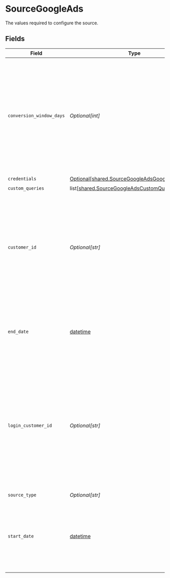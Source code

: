 # SourceGoogleAds

The values required to configure the source.


## Fields

| Field                                                                                                                                                                                                                                                                                                                                | Type                                                                                                                                                                                                                                                                                                                                 | Required                                                                                                                                                                                                                                                                                                                             | Description                                                                                                                                                                                                                                                                                                                          | Example                                                                                                                                                                                                                                                                                                                              |
| ------------------------------------------------------------------------------------------------------------------------------------------------------------------------------------------------------------------------------------------------------------------------------------------------------------------------------------ | ------------------------------------------------------------------------------------------------------------------------------------------------------------------------------------------------------------------------------------------------------------------------------------------------------------------------------------ | ------------------------------------------------------------------------------------------------------------------------------------------------------------------------------------------------------------------------------------------------------------------------------------------------------------------------------------ | ------------------------------------------------------------------------------------------------------------------------------------------------------------------------------------------------------------------------------------------------------------------------------------------------------------------------------------ | ------------------------------------------------------------------------------------------------------------------------------------------------------------------------------------------------------------------------------------------------------------------------------------------------------------------------------------ |
| `conversion_window_days`                                                                                                                                                                                                                                                                                                             | *Optional[int]*                                                                                                                                                                                                                                                                                                                      | :heavy_minus_sign:                                                                                                                                                                                                                                                                                                                   | A conversion window is the number of days after an ad interaction (such as an ad click or video view) during which a conversion, such as a purchase, is recorded in Google Ads. For more information, see <a href="https://support.google.com/google-ads/answer/3123169?hl=en">Google's documentation</a>.                           | 14                                                                                                                                                                                                                                                                                                                                   |
| `credentials`                                                                                                                                                                                                                                                                                                                        | [Optional[shared.SourceGoogleAdsGoogleCredentials]](undefined/models/shared/sourcegoogleadsgooglecredentials.md)                                                                                                                                                                                                                     | :heavy_check_mark:                                                                                                                                                                                                                                                                                                                   | N/A                                                                                                                                                                                                                                                                                                                                  |                                                                                                                                                                                                                                                                                                                                      |
| `custom_queries`                                                                                                                                                                                                                                                                                                                     | list[[shared.SourceGoogleAdsCustomQueries](undefined/models/shared/sourcegoogleadscustomqueries.md)]                                                                                                                                                                                                                                 | :heavy_minus_sign:                                                                                                                                                                                                                                                                                                                   | N/A                                                                                                                                                                                                                                                                                                                                  |                                                                                                                                                                                                                                                                                                                                      |
| `customer_id`                                                                                                                                                                                                                                                                                                                        | *Optional[str]*                                                                                                                                                                                                                                                                                                                      | :heavy_check_mark:                                                                                                                                                                                                                                                                                                                   | Comma-separated list of (client) customer IDs. Each customer ID must be specified as a 10-digit number without dashes. For detailed instructions on finding this value, refer to our <a href="https://docs.airbyte.com/integrations/sources/google-ads#setup-guide">documentation</a>.                                               | 6783948572,5839201945                                                                                                                                                                                                                                                                                                                |
| `end_date`                                                                                                                                                                                                                                                                                                                           | [datetime](https://docs.python.org/3/library/datetime.html#datetime-objects)                                                                                                                                                                                                                                                         | :heavy_minus_sign:                                                                                                                                                                                                                                                                                                                   | UTC date in the format YYYY-MM-DD. Any data after this date will not be replicated. (Default value of today is used if not set)                                                                                                                                                                                                      | 2017-01-30                                                                                                                                                                                                                                                                                                                           |
| `login_customer_id`                                                                                                                                                                                                                                                                                                                  | *Optional[str]*                                                                                                                                                                                                                                                                                                                      | :heavy_minus_sign:                                                                                                                                                                                                                                                                                                                   | If your access to the customer account is through a manager account, this field is required, and must be set to the 10-digit customer ID of the manager account. For more information about this field, refer to <a href="https://developers.google.com/google-ads/api/docs/concepts/call-structure#cid">Google's documentation</a>. | 7349206847                                                                                                                                                                                                                                                                                                                           |
| `source_type`                                                                                                                                                                                                                                                                                                                        | *Optional[str]*                                                                                                                                                                                                                                                                                                                      | :heavy_check_mark:                                                                                                                                                                                                                                                                                                                   | N/A                                                                                                                                                                                                                                                                                                                                  |                                                                                                                                                                                                                                                                                                                                      |
| `start_date`                                                                                                                                                                                                                                                                                                                         | [datetime](https://docs.python.org/3/library/datetime.html#datetime-objects)                                                                                                                                                                                                                                                         | :heavy_minus_sign:                                                                                                                                                                                                                                                                                                                   | UTC date in the format YYYY-MM-DD. Any data before this date will not be replicated. (Default value of two years ago is used if not set)                                                                                                                                                                                             | 2017-01-25                                                                                                                                                                                                                                                                                                                           |